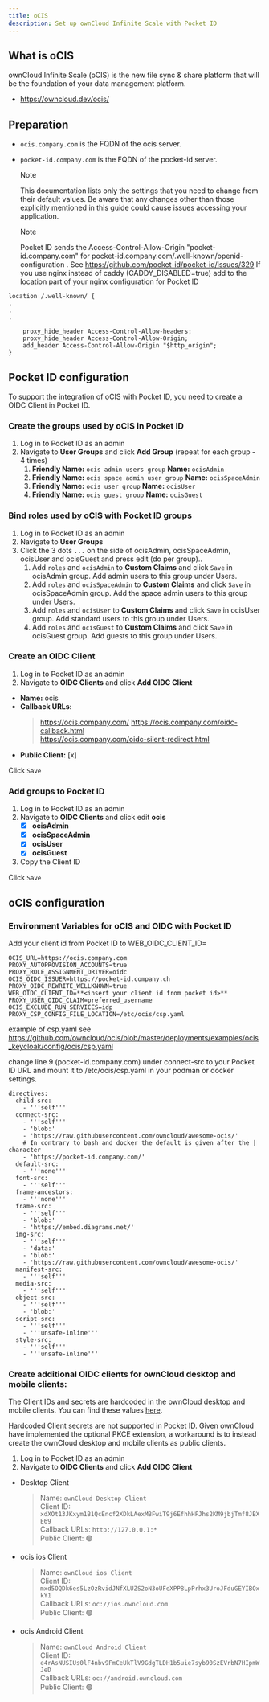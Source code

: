 ```yaml
---
title: oCIS
description: Set up ownCloud Infinite Scale with Pocket ID
---
```


## What is oCIS

ownCloud Infinite Scale (oCIS) is the new file sync & share platform that will be the foundation of your data management platform.

- https://owncloud.dev/ocis/

## Preparation

- `ocis.company.com` is the FQDN of the ocis server.
- `pocket-id.company.com` is the FQDN of the pocket-id server.

  > [!NOTE]
  > This documentation lists only the settings that you need to change from their default values. Be aware that any changes other than those explicitly mentioned in this guide could cause issues accessing your application.

  > [!NOTE]
  > Pocket ID sends the Access-Control-Allow-Origin "pocket-id.company.com" for pocket-id.company.com/.well-known/openid-configuration . See https://github.com/pocket-id/pocket-id/issues/329
  > If you use nginx instead of caddy (CADDY_DISABLED=true) add to the location part of your nginx configuration for Pocket ID

```
location /.well-known/ {
.
.
.

    proxy_hide_header Access-Control-Allow-headers;
    proxy_hide_header Access-Control-Allow-Origin;
    add_header Access-Control-Allow-Origin "$http_origin";
}
```

## Pocket ID configuration

To support the integration of oCIS with Pocket ID, you need to create a OIDC Client in Pocket ID.

### Create the groups used by oCIS in Pocket ID

1. Log in to Pocket ID as an admin  
2. Navigate to **User Groups** and click **Add Group** (repeat for each group - 4 times)  
   1. **Friendly Name:** `ocis admin users group` **Name:** `ocisAdmin`
   2. **Friendly Name:** `ocis space admin user group` **Name:** `ocisSpaceAdmin`
   3. **Friendly Name:** `ocis user group` **Name:** `ocisUser`
   4. **Friendly Name:** `ocis guest group` **Name:** `ocisGuest`

### Bind roles used by oCIS with Pocket ID groups

1. Log in to Pocket ID as an admin  
2. Navigate to **User Groups**  
3. Click the 3 dots `...` on the side of ocisAdmin, ocisSpaceAdmin, ocisUser and ocisGuest and press edit (do per group)..
   1. Add `roles` and `ocisAdmin` to **Custom Claims** and click `Save` in ocisAdmin group. Add admin users to this group under Users.
   2. Add `roles` and `ocisSpaceAdmin` to **Custom Claims** and click `Save` in ocisSpaceAdmin group. Add the space admin users to this group under Users.
   3. Add `roles` and `ocisUser` to **Custom Claims** and click `Save` in ocisUser group. Add standard users to this group under Users.
   4. Add `roles` and `ocisGuest` to **Custom Claims** and click `Save` in ocisGuest group. Add guests to this group under Users.

### Create an OIDC Client

1. Log in to Pocket ID as an admin
2. Navigate to **OIDC Clients** and click **Add OIDC Client**

- **Name:** ocis
- **Callback URLs:**
  > https://ocis.company.com/ 
  > https://ocis.company.com/oidc-callback.html  
  > https://ocis.company.com/oidc-silent-redirect.html
- **Public Client:** [x]

Click `Save`

### Add groups to Pocket ID

1. Log in to Pocket ID as an admin
2. Navigate to **OIDC Clients** and click edit **ocis**
   - [x] **ocisAdmin**
   - [x] **ocisSpaceAdmin**
   - [x] **ocisUser**
   - [x] **ocisGuest**

3. Copy the Client ID

Click `Save`

## oCIS configuration

### Environment Variables for oCIS and OIDC with Pocket ID

Add your client id from Pocket ID to WEB_OIDC_CLIENT_ID=

```
OCIS_URL=https://ocis.company.com
PROXY_AUTOPROVISION_ACCOUNTS=true
PROXY_ROLE_ASSIGNMENT_DRIVER=oidc
OCIS_OIDC_ISSUER=https://pocket-id.company.ch
PROXY_OIDC_REWRITE_WELLKNOWN=true
WEB_OIDC_CLIENT_ID=**<insert your client id from pocket id>**
PROXY_USER_OIDC_CLAIM=preferred_username
OCIS_EXCLUDE_RUN_SERVICES=idp
PROXY_CSP_CONFIG_FILE_LOCATION=/etc/ocis/csp.yaml
```

example of csp.yaml see https://github.com/owncloud/ocis/blob/master/deployments/examples/ocis_keycloak/config/ocis/csp.yaml

change line 9 (pocket-id.company.com) under connect-src to your Pocket ID URL and mount it to /etc/ocis/csp.yaml in your podman or docker settings.

```
directives:
  child-src:
    - '''self'''
  connect-src:
    - '''self'''
    - 'blob:'
    - 'https://raw.githubusercontent.com/owncloud/awesome-ocis/'
    # In contrary to bash and docker the default is given after the | character
    - 'https://pocket-id.company.com/'
  default-src:
    - '''none'''
  font-src:
    - '''self'''
  frame-ancestors:
    - '''none'''
  frame-src:
    - '''self'''
    - 'blob:'
    - 'https://embed.diagrams.net/'
  img-src:
    - '''self'''
    - 'data:'
    - 'blob:'
    - 'https://raw.githubusercontent.com/owncloud/awesome-ocis/'
  manifest-src:
    - '''self'''
  media-src:
    - '''self'''
  object-src:
    - '''self'''
    - 'blob:'
  script-src:
    - '''self'''
    - '''unsafe-inline'''
  style-src:
    - '''self'''
    - '''unsafe-inline'''
```

### Create additional OIDC clients for ownCloud desktop and mobile clients:

The Client IDs and secrets are hardcoded in the ownCloud desktop and mobile clients. You can find these values [here](https://doc.owncloud.com/server/10.15/admin_manual/configuration/user/oidc/oidc.html#client-ids-secrets-and-redirect-uris).

Hardcoded Client secrets are not supported in Pocket ID. Given ownCloud have implemented the optional PKCE extension, a workaround is to instead create the ownCloud desktop and mobile clients as public clients.

1. Log in to Pocket ID as an admin
2. Navigate to **OIDC Clients** and click **Add OIDC Client**

  - Desktop Client
    > Name: `ownCloud Desktop Client`  
    > Client ID: `xdXOt13JKxym1B1QcEncf2XDkLAexMBFwiT9j6EfhhHFJhs2KM9jbjTmf8JBXE69`  
    > Callback URLs: `http://127.0.0.1:*`  
    > Public Client: 🟢

  - ocis ios Client
    > Name: `ownCloud ios Client`  
    > Client ID: `mxd5OQDk6es5LzOzRvidJNfXLUZS2oN3oUFeXPP8LpPrhx3UroJFduGEYIBOxkY1`  
    > Callback URLs: `oc://ios.owncloud.com`  
    > Public Client: 🟢

  - ocis Android Client
    > Name: `ownCloud Android Client`  
    > Client ID: `e4rAsNUSIUs0lF4nbv9FmCeUkTlV9GdgTLDH1b5uie7syb90SzEVrbN7HIpmWJeD`  
    > Callback URLs: `oc://android.owncloud.com`  
    > Public Client: 🟢

